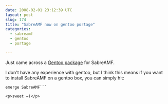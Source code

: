 ```yaml
---
date: 2008-02-01 23:12:39 UTC
layout: post
slug: 174
title: "SabreAMF now on gentoo portage"
categories:
  - sabreamf
  - gentoo
  - portage

---
```

<p>Just came across a <a href="http://gentoo-portage.com/dev-php5/SabreAMF">Gentoo package</a> for SabreAMF.</p>

<p>I don't have any experience with gentoo, but I think this means if you want to install SabreAMF on a gentoo box, you can simply hit:</p>

```
emerge SabreAMF```

<p>sweet =)</p>
